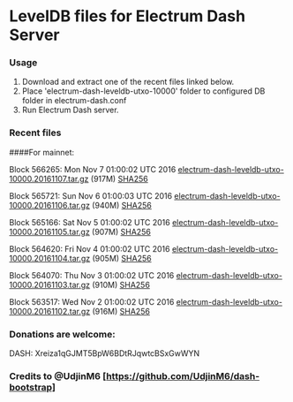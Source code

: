# LevelDB files for Electrum Dash Server

### Usage

1. Download and extract one of the recent files linked below.
2. Place 'electrum-dash-leveldb-utxo-10000' folder to configured DB folder in electrum-dash.conf
3. Run Electrum Dash server.

### Recent files

####For mainnet:

Block 566265: Mon Nov  7 01:00:02 UTC 2016 [electrum-dash-leveldb-utxo-10000.20161107.tar.gz](https://transfer.sh/kHUQJ/electrum-dash-leveldb-utxo-10000.20161107.tar.gz) (917M) [SHA256](https://transfer.sh/Sl7sj/electrum-dash-leveldb-utxo-10000.20161107.tar.gz.sha256)

Block 565721: Sun Nov  6 01:00:03 UTC 2016 [electrum-dash-leveldb-utxo-10000.20161106.tar.gz](https://transfer.sh/rEYGs/electrum-dash-leveldb-utxo-10000.20161106.tar.gz) (940M) [SHA256](https://transfer.sh/101VtM/electrum-dash-leveldb-utxo-10000.20161106.tar.gz.sha256)

Block 565166: Sat Nov  5 01:00:02 UTC 2016 [electrum-dash-leveldb-utxo-10000.20161105.tar.gz](https://transfer.sh/2NwvY/electrum-dash-leveldb-utxo-10000.20161105.tar.gz) (907M) [SHA256](https://transfer.sh/ixlho/electrum-dash-leveldb-utxo-10000.20161105.tar.gz.sha256)

Block 564620: Fri Nov  4 01:00:02 UTC 2016 [electrum-dash-leveldb-utxo-10000.20161104.tar.gz](https://transfer.sh/WlZhQ/electrum-dash-leveldb-utxo-10000.20161104.tar.gz) (905M) [SHA256](https://transfer.sh/S3wfQ/electrum-dash-leveldb-utxo-10000.20161104.tar.gz.sha256)

Block 564070: Thu Nov  3 01:00:02 UTC 2016 [electrum-dash-leveldb-utxo-10000.20161103.tar.gz](https://transfer.sh/Lu3lI/electrum-dash-leveldb-utxo-10000.20161103.tar.gz) (910M) [SHA256](https://transfer.sh/ZvnEv/electrum-dash-leveldb-utxo-10000.20161103.tar.gz.sha256)

Block 563517: Wed Nov  2 01:00:02 UTC 2016 [electrum-dash-leveldb-utxo-10000.20161102.tar.gz](https://transfer.sh/LDYnt/electrum-dash-leveldb-utxo-10000.20161102.tar.gz) (916M) [SHA256](https://transfer.sh/2wwvQ/electrum-dash-leveldb-utxo-10000.20161102.tar.gz.sha256)

### Donations are welcome:

DASH: Xreiza1qGJMT5BpW6BDtRJqwtcBSxGwWYN

### Credits to @UdjinM6 [https://github.com/UdjinM6/dash-bootstrap]
